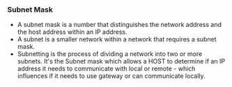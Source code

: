### Subnet Mask
- A subnet mask is a number that distinguishes the network address and the host address within an IP address. 
- A subnet is a smaller network within a network that requires a subnet mask. 
- Subnetting is the process of dividing a network into two or more subnets.
It's the Subnet mask which allows a HOST to determine if an IP address it needs to communicate with local or remote - which influences if it needs to use gateway
or can communicate locally.
